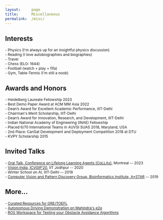 ```yaml
---
layout:     page
title:      Miscellaneous
permalink:  /misc/
---
```


<style type="text/css">
    strong {
        color: #3498db;
        font-weight: 400;
    }
    blockquote {
        padding: 0px 23px;
    }
</style>

## Interests

<span style="font-size: 85%;">- Physics (I'm always up for an insightful physics discussion)</span><br>
<span style="font-size: 85%;">- Reading (I love autobiographies and biographies)</span><br>
<span style="font-size: 85%;">- Travel</span><br>
<span style="font-size: 85%;">- Chess (ELO: 1644)</span><br>
<span style="font-size: 85%;">- Football (watch + play + fifa)</span><br>
<span style="font-size: 85%;">- Gym, Table-Tennis (I'm still a noob)</span><br>

## Awards and Honors

<span style="font-size: 85%;">- Heidelberg Laureate Fellowship 2023 </span><br>
<span style="font-size: 85%;">- Best Demo Paper Award at ACM MM Asia 2022</span><br>
<span style="font-size: 85%;">- Dean’s Award for Excellent Academic Performance, IIIT-Delhi</span><br>
<span style="font-size: 85%;">- Chairman's Merit Scholarship, IIIT-Delhi</span><br>
<span style="font-size: 85%;">- Dean’s Award for Innovation, Research, and Development, IIIT-Delhi</span><br>
<span style="font-size: 85%;">- Indian National Academy of Engineering (INAE) Fellowship</span><br>
<span style="font-size: 85%;">- Placed 6/70 International Teams in AUVSI SUAS 2018, Maryland, USA</span><br>
<span style="font-size: 85%;">- 2nd Place: CanSat Development and Deployment Competition 2018 at DTU</span><br>
<span style="font-size: 85%;">- KVPY Scholarship 2015</span><br>

## Invited Talks

<span style="font-size: 85%;">- [Oral Talk, Conference on Lifelong Learning Agents (CoLLAs)](https://lifelong-ml.cc/Conferences/2023/acceptedpapers), Montreal -- 2023</span><br>
<span style="font-size: 85%;">- [Vision India, ICVGIP’20](https://iitj.ac.in/icvgip2021/2020/visionIndia.php), IIT Jodhpur -- 2020</span><br>
<span style="font-size: 85%;">- Winter School on AI, IIIT-Delhi -- 2019</span><br>
<span style="font-size: 85%;">- [Computer Vision and Pattern Discovery Group, Bioinformatics Institute, A*STAR](https://www.a-star.edu.sg/bii/research/ciid/cvpd) -- 2019</span><br>

## More...

<span style="font-size: 85%;">- [Curated Resources for GRE/TOEFL](https://gradpeer.gumroad.com/)</span><br>
<span style="font-size: 85%;">- [Autonomous Driving Demonstration on Mahindra's e2o](https://youtu.be/Oei8r27vscQ)</span><br>
<span style="font-size: 85%;">- [ROS Workspace for Testing your Obstacle Avoidance Algorithms](https://github.com/sarthak268/Obstacle_Avoidance_for_UAV)</span><br>
